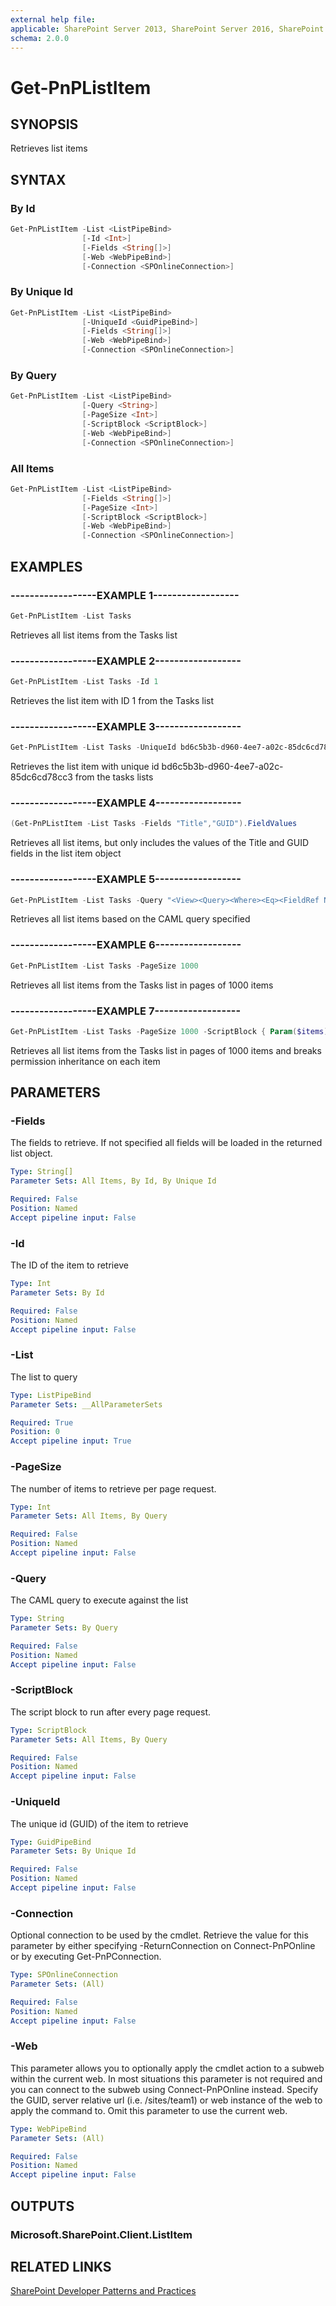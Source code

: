 ```yaml
---
external help file:
applicable: SharePoint Server 2013, SharePoint Server 2016, SharePoint Server 2019, SharePoint Online
schema: 2.0.0
---
```

# Get-PnPListItem

## SYNOPSIS
Retrieves list items

## SYNTAX 

### By Id
```powershell
Get-PnPListItem -List <ListPipeBind>
                [-Id <Int>]
                [-Fields <String[]>]
                [-Web <WebPipeBind>]
                [-Connection <SPOnlineConnection>]
```

### By Unique Id
```powershell
Get-PnPListItem -List <ListPipeBind>
                [-UniqueId <GuidPipeBind>]
                [-Fields <String[]>]
                [-Web <WebPipeBind>]
                [-Connection <SPOnlineConnection>]
```

### By Query
```powershell
Get-PnPListItem -List <ListPipeBind>
                [-Query <String>]
                [-PageSize <Int>]
                [-ScriptBlock <ScriptBlock>]
                [-Web <WebPipeBind>]
                [-Connection <SPOnlineConnection>]
```

### All Items
```powershell
Get-PnPListItem -List <ListPipeBind>
                [-Fields <String[]>]
                [-PageSize <Int>]
                [-ScriptBlock <ScriptBlock>]
                [-Web <WebPipeBind>]
                [-Connection <SPOnlineConnection>]
```

## EXAMPLES

### ------------------EXAMPLE 1------------------
```powershell
Get-PnPListItem -List Tasks
```

Retrieves all list items from the Tasks list

### ------------------EXAMPLE 2------------------
```powershell
Get-PnPListItem -List Tasks -Id 1
```

Retrieves the list item with ID 1 from the Tasks list

### ------------------EXAMPLE 3------------------
```powershell
Get-PnPListItem -List Tasks -UniqueId bd6c5b3b-d960-4ee7-a02c-85dc6cd78cc3
```

Retrieves the list item with unique id bd6c5b3b-d960-4ee7-a02c-85dc6cd78cc3 from the tasks lists

### ------------------EXAMPLE 4------------------
```powershell
(Get-PnPListItem -List Tasks -Fields "Title","GUID").FieldValues
```

Retrieves all list items, but only includes the values of the Title and GUID fields in the list item object

### ------------------EXAMPLE 5------------------
```powershell
Get-PnPListItem -List Tasks -Query "<View><Query><Where><Eq><FieldRef Name='GUID'/><Value Type='Guid'>bd6c5b3b-d960-4ee7-a02c-85dc6cd78cc3</Value></Eq></Where></Query></View>"
```

Retrieves all list items based on the CAML query specified

### ------------------EXAMPLE 6------------------
```powershell
Get-PnPListItem -List Tasks -PageSize 1000
```

Retrieves all list items from the Tasks list in pages of 1000 items

### ------------------EXAMPLE 7------------------
```powershell
Get-PnPListItem -List Tasks -PageSize 1000 -ScriptBlock { Param($items) $items.Context.ExecuteQuery() } | % { $_.BreakRoleInheritance($true, $true) }
```

Retrieves all list items from the Tasks list in pages of 1000 items and breaks permission inheritance on each item

## PARAMETERS

### -Fields
The fields to retrieve. If not specified all fields will be loaded in the returned list object.

```yaml
Type: String[]
Parameter Sets: All Items, By Id, By Unique Id

Required: False
Position: Named
Accept pipeline input: False
```

### -Id
The ID of the item to retrieve

```yaml
Type: Int
Parameter Sets: By Id

Required: False
Position: Named
Accept pipeline input: False
```

### -List
The list to query

```yaml
Type: ListPipeBind
Parameter Sets: __AllParameterSets

Required: True
Position: 0
Accept pipeline input: True
```

### -PageSize
The number of items to retrieve per page request.

```yaml
Type: Int
Parameter Sets: All Items, By Query

Required: False
Position: Named
Accept pipeline input: False
```

### -Query
The CAML query to execute against the list

```yaml
Type: String
Parameter Sets: By Query

Required: False
Position: Named
Accept pipeline input: False
```

### -ScriptBlock
The script block to run after every page request.

```yaml
Type: ScriptBlock
Parameter Sets: All Items, By Query

Required: False
Position: Named
Accept pipeline input: False
```

### -UniqueId
The unique id (GUID) of the item to retrieve

```yaml
Type: GuidPipeBind
Parameter Sets: By Unique Id

Required: False
Position: Named
Accept pipeline input: False
```

### -Connection
Optional connection to be used by the cmdlet. Retrieve the value for this parameter by either specifying -ReturnConnection on Connect-PnPOnline or by executing Get-PnPConnection.

```yaml
Type: SPOnlineConnection
Parameter Sets: (All)

Required: False
Position: Named
Accept pipeline input: False
```

### -Web
This parameter allows you to optionally apply the cmdlet action to a subweb within the current web. In most situations this parameter is not required and you can connect to the subweb using Connect-PnPOnline instead. Specify the GUID, server relative url (i.e. /sites/team1) or web instance of the web to apply the command to. Omit this parameter to use the current web.

```yaml
Type: WebPipeBind
Parameter Sets: (All)

Required: False
Position: Named
Accept pipeline input: False
```

## OUTPUTS

### Microsoft.SharePoint.Client.ListItem

## RELATED LINKS

[SharePoint Developer Patterns and Practices](http://aka.ms/sppnp)
